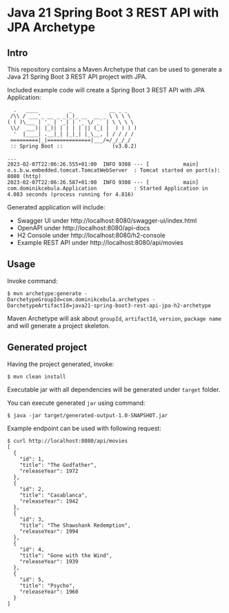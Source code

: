 # Java 21 Spring Boot 3 REST API with JPA Archetype

## Intro

This repository contains a Maven Archetype that can be used to generate a Java 21 Spring Boot 3 REST API project with
JPA.

Included example code will create a Spring Boot 3 REST API with JPA Application:

```
  .   ____          _            __ _ _
 /\\ / ___'_ __ _ _(_)_ __  __ _ \ \ \ \
( ( )\___ | '_ | '_| | '_ \/ _` | \ \ \ \
 \\/  ___)| |_)| | | | | || (_| |  ) ) ) )
  '  |____| .__|_| |_|_| |_\__, | / / / /
 =========|_|==============|___/=/_/_/_/
 :: Spring Boot ::                (v3.0.2)

...
2023-02-07T22:06:26.555+01:00  INFO 9308 --- [           main] o.s.b.w.embedded.tomcat.TomcatWebServer  : Tomcat started on port(s): 8080 (http)
2023-02-07T22:06:26.587+01:00  INFO 9308 --- [           main] com.dominikcebula.Application            : Started Application in 4.083 seconds (process running for 4.816)
```

Generated application will include:

* Swagger UI under http://localhost:8080/swagger-ui/index.html
* OpenAPI under http://localhost:8080/api-docs
* H2 Console under http://localhost:8080/h2-console
* Example REST API under http://localhost:8080/api/movies

## Usage

Invoke command:

```
$ mvn archetype:generate -DarchetypeGroupId=com.dominikcebula.archetypes -DarchetypeArtifactId=java21-spring-boot3-rest-api-jpa-h2-archetype
```

Maven Archetype will ask about `groupId`, `artifactId`, `version`, `package name` and will generate a project skeleton.

## Generated project

Having the project generated, invoke:

```
$ mvn clean install
```

Executable jar with all dependencies will be generated under `target` folder.

You can execute generated `jar` using command:

```
$ java -jar target/generated-output-1.0-SNAPSHOT.jar
```

Example endpoint can be used with following request:

```
$ curl http://localhost:8080/api/movies
[
  {
    "id": 1,
    "title": "The Godfather",
    "releaseYear": 1972
  },
  {
    "id": 2,
    "title": "Casablanca",
    "releaseYear": 1942
  },
  {
    "id": 3,
    "title": "The Shawshank Redemption",
    "releaseYear": 1994
  },
  {
    "id": 4,
    "title": "Gone with the Wind",
    "releaseYear": 1939
  },
  {
    "id": 5,
    "title": "Psycho",
    "releaseYear": 1960
  }
]
```
